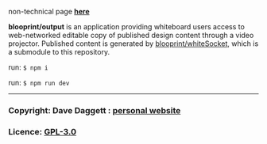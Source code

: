 non-technical page [**here**](https://github.com/blooprint/whiteSocket/wiki)

**blooprint/output** is an application providing whiteboard users access to web-networked editable copy of published design content through a video projector. Published content is generated by [blooprint/whiteSocket](https://github.com/blooprint/whiteSocket), which is a submodule to this repository.

run: `$ npm i`

run: `$ npm run dev`
______________________________________________________________________

### Copyright: Dave Daggett : [personal website](http://ddaaggeett.xyz)

### Licence:	**[GPL-3.0](https://github.com/blooprint/whiteSocket/blob/master/LICENSE)**
